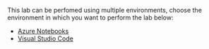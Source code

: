 This lab can be perfomed using multiple environments, choose the environment in which you want to perform the lab below:

- [Azure Notebooks](./azure-notebooks/README.md)
- [Visual Studio Code](./visual-studio-code/README.md)